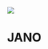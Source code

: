 ![](https://media.discordapp.net/attachments/1168116022558076968/1169071069156614186/360_F_556291020_q2ieMiOCKYbtoLITrnt7qcSL1LJYyWrU.jpg?ex=65541147&is=65419c47&hm=c9ac54ee62c91a784aa1b3e170af6187c21889b73a2d9aa9372dca7d7213efdc&2.discordapp.net/external/zd8CGgTxXIKNRTOCWg8YtDpkHrfwJoVkMXag9flMMIE/%3Fsize%3D1024/https/cdn.discordapp.com/avatars/681553671364018196/94fd33dc53f1662660d718a067bea6fa.png?width=473&height=473)
# JANO

